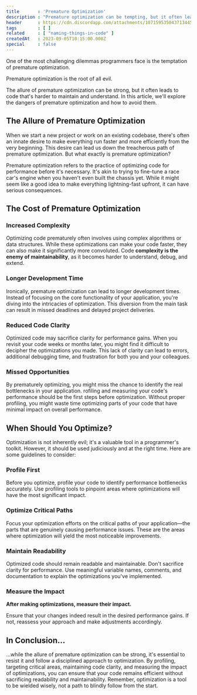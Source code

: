 ```yaml
---
title       : 'Premature Optimization'
description : "Premature optimization can be tempting, but it often leads to code that's harder to maintain and understand."
header      : https://cdn.discordapp.com/attachments/1071595350437134456/1148681770993197118/412384123012347134.jpg
tags        : [ ]
related     : [ "naming-things-in-code" ]
createdAt   : 2023-09-05T10:15:00.000Z
special     : false
---
```


One of the most challenging dilemmas programmers face is the temptation of premature optimization. 


<blog-quote author="Donald Knuth" authorinfo="Computer Scientist">
  Premature optimization is the root of all evil.
</blog-quote>

The allure of premature optimization can be strong, but it often leads to code that's harder to maintain and understand.
In this article, we'll explore the dangers of premature optimization and how to avoid them.

## The Allure of Premature Optimization

When we start a new project or work on an existing codebase, there's often an innate desire to make everything run faster 
and more efficiently from the very beginning. This desire can lead us down the treacherous path of premature optimization. 
But what exactly is premature optimization?

Premature optimization refers to the practice of optimizing code for performance before it's necessary. 
It's akin to trying to fine-tune a race car's engine when you haven't even built the chassis yet. 
While it might seem like a good idea to make everything lightning-fast upfront, it can have serious consequences.

## The Cost of Premature Optimization

### Increased Complexity

Optimizing code prematurely often involves using complex algorithms or data structures. 
While these optimizations can make your code faster, they can also make it significantly more convoluted. 
Code **complexity is the enemy of maintainability**, as it becomes harder to understand, debug, and extend.

### Longer Development Time

Ironically, premature optimization can lead to longer development times. Instead of focusing on the core functionality 
of your application, you're diving into the intricacies of optimization. 
This diversion from the main task can result in missed deadlines and delayed project deliveries.

### Reduced Code Clarity

Optimized code may sacrifice clarity for performance gains. When you revisit your code weeks or months later, 
you might find it difficult to decipher the optimizations you made. This lack of clarity can lead to errors, 
additional debugging time, and frustration for both you and your colleagues.

###  Missed Opportunities

By prematurely optimizing, you might miss the chance to identify the real bottlenecks in your application. 
rofiling and measuring your code's performance should be the first steps before optimization. 
Without proper profiling, you might waste time optimizing parts of your code that have minimal impact on overall performance.

## When Should You Optimize?

Optimization is not inherently evil; it's a valuable tool in a programmer's toolkit. However, it should be used 
judiciously and at the right time. Here are some guidelines to consider:

### Profile First

Before you optimize, profile your code to identify performance bottlenecks accurately. 
Use profiling tools to pinpoint areas where optimizations will have the most significant impact.

### Optimize Critical Paths

Focus your optimization efforts on the critical paths of your application—the parts that are genuinely causing performance issues. 
These are the areas where optimization will yield the most noticeable improvements.

### Maintain Readability

Optimized code should remain readable and maintainable. Don't sacrifice clarity for performance. 
Use meaningful variable names, comments, and documentation to explain the optimizations you've implemented.

### Measure the Impact

**After making optimizations, measure their impact.** 

Ensure that your changes indeed result in the desired performance gains. If not, reassess your approach and make adjustments accordingly.

## In Conclusion...

...while the allure of premature optimization can be strong, it's essential to resist it and follow a disciplined approach to optimization. By profiling, targeting critical areas, maintaining code clarity, and measuring the impact of optimizations, you can ensure that your code remains efficient without sacrificing readability and maintainability. Remember, optimization is a tool to be wielded wisely, not a path to blindly follow from the start.

